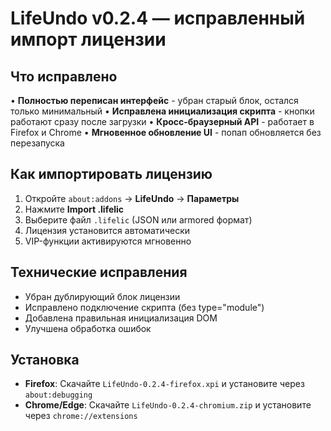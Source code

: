 # LifeUndo v0.2.4 — исправленный импорт лицензии

## Что исправлено

• **Полностью переписан интерфейс** - убран старый блок, остался только минимальный
• **Исправлена инициализация скрипта** - кнопки работают сразу после загрузки
• **Кросс-браузерный API** - работает в Firefox и Chrome
• **Мгновенное обновление UI** - попап обновляется без перезапуска

## Как импортировать лицензию

1. Откройте `about:addons` → **LifeUndo** → **Параметры**
2. Нажмите **Import .lifelic**
3. Выберите файл `.lifelic` (JSON или armored формат)
4. Лицензия установится автоматически
5. VIP-функции активируются мгновенно

## Технические исправления

- Убран дублирующий блок лицензии
- Исправлено подключение скрипта (без type="module")
- Добавлена правильная инициализация DOM
- Улучшена обработка ошибок

## Установка

- **Firefox**: Скачайте `LifeUndo-0.2.4-firefox.xpi` и установите через `about:debugging`
- **Chrome/Edge**: Скачайте `LifeUndo-0.2.4-chromium.zip` и установите через `chrome://extensions`
























